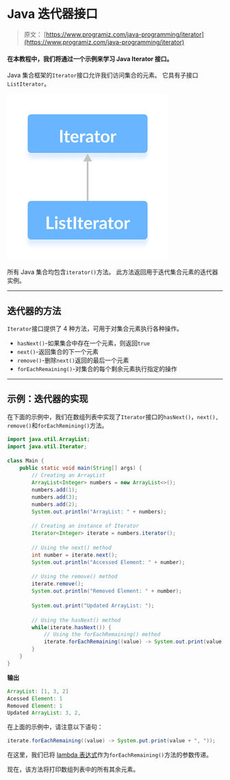 # Java 迭代器接口

> 原文： [https://www.programiz.com/java-programming/iterator](https://www.programiz.com/java-programming/iterator)

#### 在本教程中，我们将通过一个示例来学习 Java Iterator 接口。

Java 集合框架的`Iterator`接口允许我们访问集合的元素。 它具有子接口`ListIterator`。

![The Listiterator interface extends the Java Iterator interface.](img/82ba01ec6aad31347af6aea50b3d77d3.png)

所有 Java 集合均包含`iterator()`方法。 此方法返回用于迭代集合元素的迭代器实例。

* * *

## 迭代器的方法

`Iterator`接口提供了 4 种方法，可用于对集合元素执行各种操作。

*   `hasNext()`-如果集合中存在一个元素，则返回`true`
*   `next()`-返回集合的下一个元素
*   `remove()`-删除`next()`返回的最后一个元素
*   `forEachRemaining()`-对集合的每个剩余元素执行指定的操作

* * *

## 示例：迭代器的实现

在下面的示例中，我们在数组列表中实现了`Iterator`接口的`hasNext()`，`next(),` `remove()`和`forEachRemining()`方法。

```java
import java.util.ArrayList;
import java.util.Iterator;

class Main {
    public static void main(String[] args) {
        // Creating an ArrayList
        ArrayList<Integer> numbers = new ArrayList<>();
        numbers.add(1);
        numbers.add(3);
        numbers.add(2);
        System.out.println("ArrayList: " + numbers);

        // Creating an instance of Iterator
        Iterator<Integer> iterate = numbers.iterator();

        // Using the next() method
        int number = iterate.next();
        System.out.println("Accessed Element: " + number);

        // Using the remove() method
        iterate.remove();
        System.out.println("Removed Element: " + number);

        System.out.print("Updated ArrayList: ");

        // Using the hasNext() method
        while(iterate.hasNext()) {
            // Using the forEachRemaining() method
            iterate.forEachRemaining((value) -> System.out.print(value + ", "));
        }
    }
} 
```

**输出**

```java
ArrayList: [1, 3, 2]
Acessed Element: 1
Removed Element: 1
Updated ArrayList: 3, 2, 
```

在上面的示例中，请注意以下语句：

```java
iterate.forEachRemaining((value) -> System.put.print(value + ", ")); 
```

在这里，我们已将 [lambda 表达式](https://www.programiz.com/java-programming/lambda-expression)作为`forEachRemaining()`方法的参数传递。

现在，该方法将打印数组列表中的所有其余元素。